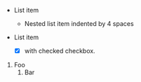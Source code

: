 *   List item

    *   Nested list item indented by 4 spaces

<!-- -->

*   List item

    *   [x] with checked checkbox.

<!-- -->

1. Foo
   1. Bar

